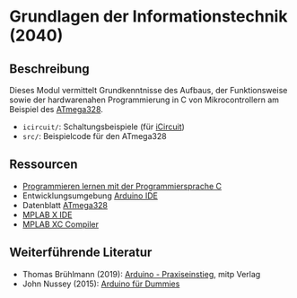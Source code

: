 # Grundlagen der Informationstechnik (2040)

## Beschreibung
Dieses Modul vermittelt Grundkenntnisse des Aufbaus, der Funktionsweise sowie der hardwarenahen Programmierung in C von Mikrocontrollern am Beispiel des [ATmega328](https://www.microchip.com/wwwproducts/en/ATmega328p).

* `icircuit/`: Schaltungsbeispiele (für [iCircuit](http://icircuitapp.com))
* `src/`: Beispielcode für den ATmega328

## Ressourcen
* [Programmieren lernen mit der Programmiersprache C](https://www.c-howto.de)
* Entwicklungsumgebung [Arduino IDE](https://www.arduino.cc/en/software)
* Datenblatt [ATmega328](http://ww1.microchip.com/downloads/en/DeviceDoc/Atmel-7810-Automotive-Microcontrollers-ATmega328P_Datasheet.pdf)
* [MPLAB X IDE](https://www.microchip.com/mplab/mplab-x-ide/0)
* [MPLAB XC Compiler](https://www.microchip.com/en-us/development-tools-tools-and-software/mplab-xc-compilers)


## Weiterführende Literatur
* Thomas Brühlmann (2019): [Arduino - Praxiseinstieg](https://www.mitp.de/IT-WEB/Elektronik-Maker/Arduino-Praxiseinstieg-oxid.html),  mitp Verlag
* John Nussey (2015): [Arduino für Dummies](https://www.wiley-vch.de/de/fachgebiete/computer-und-informatik/arduino-fuer-dummies-978-3-527-71065-2)


